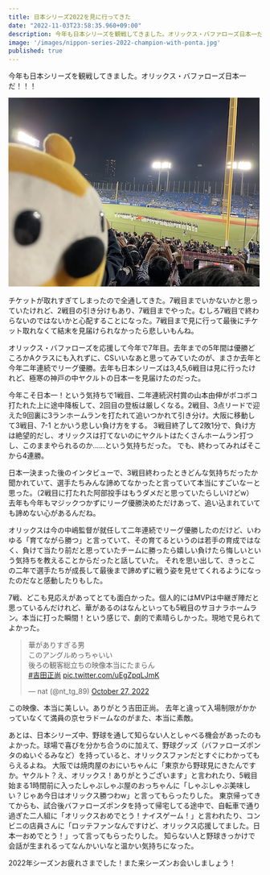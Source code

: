 ```yaml
---
title: 日本シリーズ2022を見に行ってきた
date: "2022-11-03T23:58:35.960+09:00"
description: 今年も日本シリーズを観戦してきました。オリックス・バファローズ日本一だ！！！
image: '/images/nippon-series-2022-champion-with-ponta.jpg'
published: true
---
```


今年も日本シリーズを観戦してきました。オリックス・バファローズ日本一だ！！！

![優勝したオリックス・バファローズの選手たちのバファローズポンタ](/images/nippon-series-2022-champion-with-ponta.jpg)

チケットが取れすぎてしまったので全通してきた。7戦目までいかないかと思っていたけれど、2戦目の引き分けもあり、7戦目までやった。むしろ7戦目で終わらないのではないかと心配することになった。7戦目まで見に行って最後にチケット取れなくて結末を見届けられなかったら悲しいもんね。

オリックス・バファローズを応援して今年で7年目。去年までの5年間は優勝どころかAクラスにも入れずに、CSいいなあと思ってみていたのが、まさか去年と今年二年連続でリーグ優勝。去年も日本シリーズは3,4,5,6戦目は見に行ったけれど、極寒の神戸の中ヤクルトの日本一を見届けたのだった。

今年こそ日本一！という気持ちで1戦目、二年連続沢村賞の山本由伸がボコボコ打たれた上に途中降板して、2回目の登板は厳しくなる。2戦目、3点リードで迎えた9回裏に3ランホームランを打たれて追いつかれて引き分け。大阪に移動して3戦目、7-1 とかいう悲しい負け方をする。
3戦目終了して2敗1分で、負け方は絶望的だし、オリックスは打てないのにヤクルトはたくさんホームラン打つし、このままやられるのか……という気持ちだった。
でも、終わってみればそこから4連勝。

日本一決まった後のインタビューで、3戦目終わったときどんな気持ちだったか聞かれていて、選手たちみんな諦めてなかったと言っていて本当にすごいなーと思った。（2戦目に打たれた阿部投手はもうダメだと思っていたらしいけどw）
去年も今年もマジックつかずにリーグ優勝決めただけあって、追い込まれていても諦めない心があるんだね。

オリックスは今の中嶋監督が就任して二年連続でリーグ優勝したのだけど、いわゆる「育てながら勝つ」と言っていて、その育てるというのは若手の育成ではなく、負けて当たり前だと思っていたチームに勝ったら嬉しい負けたら悔しいという気持ちを教えることからだったと話していた。
それを思い出して、きっとこの二年で選手たちが成長して最後まで諦めずに戦う姿を見せてくれるようになったのだなと感動したりもした。

7戦、どこも見応えがあってとても面白かった。個人的にはMVPは中継ぎ陣だと思っているんだけれど、華があるのはなんといっても5戦目のサヨナラホームラン。本当に打った瞬間！という感じで、劇的で素晴らしかった。現地で見られてよかった。
<blockquote class="twitter-tweet"><p lang="ja" dir="ltr">華がありすぎる男<br>このアングルめっちゃいい<br>後ろの観客総立ちの映像本当にたまらん<br> <a href="https://twitter.com/hashtag/%E5%90%89%E7%94%B0%E6%AD%A3%E5%B0%9A?src=hash&amp;ref_src=twsrc%5Etfw">#吉田正尚</a> <a href="https://t.co/uEgZpqLJmK">pic.twitter.com/uEgZpqLJmK</a></p>&mdash; nat (@nt_tg_89) <a href="https://twitter.com/nt_tg_89/status/1585624450527264769?ref_src=twsrc%5Etfw">October 27, 2022</a></blockquote> <script async src="https://platform.twitter.com/widgets.js" charset="utf-8"></script>
この映像、本当に美しい。ありがとう吉田正尚。
去年と違って入場制限がかかっていなくて満員の京セラドームなのがまた、本当に素敵。

あとは、日本シリーズ中、野球を通して知らない人としゃべる機会があったのもよかった。球場で喜びを分かち合うのに加えて、野球グッズ（バファローズポンタのぬいぐるみなど）を持っていると、オリックスファンだとすぐにわかってもらえるよね。
大阪では焼肉屋のおにいちゃんに「東京から野球見にきたんですか。ヤクルト？え、オリックス！ありがとうございます」と言われたり、5戦目始まる1時間前に入ったしゃぶしゃぶ屋のおっちゃんに「しゃぶしゃぶ美味しい？じゃあ今日はオリックス勝つわw」と言ってもらったりした。
東京帰ってきてからも、試合後バファローズポンタを持って帰宅してる途中で、自転車で通り過ぎた二人組に「オリックスおめでとう！ナイスゲーム！」と言われたり、コンビニの店員さんに「ロッテファンなんですけど、オリックス応援してました。日本一おめでとう！」って言ってもらったりした。
知らない人と野球きっかけで会話が生まれるってなんかいいなと温かい気持ちになった。

2022年シーズンお疲れさまでした！また来シーズンお会いしましょう！
